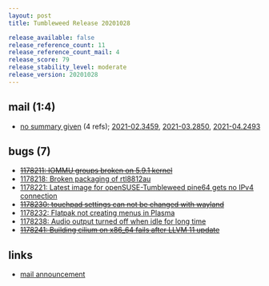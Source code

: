 ```yaml
---
layout: post
title: Tumbleweed Release 20201028

release_available: false
release_reference_count: 11
release_reference_count_mail: 4
release_score: 79
release_stability_level: moderate
release_version: 20201028
---
```


## mail (1:4)

- [no summary given](https://github.com/boombatower/tumbleweed-review/issues/10) (4 refs); [2021-02.3459](https://github.com/boombatower/tumbleweed-review/issues/10), [2021-03.2850](https://github.com/boombatower/tumbleweed-review/issues/10), [2021-04.2493](https://github.com/boombatower/tumbleweed-review/issues/10)

## bugs (7)

<!--more-->

- ~~[1178211: IOMMU groups broken on 5.9.1 kernel](https://bugzilla.opensuse.org/show_bug.cgi?id=1178211)~~
- [1178218: Broken packaging of rtl8812au](https://bugzilla.opensuse.org/show_bug.cgi?id=1178218)
- [1178221: Latest image for openSUSE-Tumbleweed pine64 gets no IPv4 connection](https://bugzilla.opensuse.org/show_bug.cgi?id=1178221)
- ~~[1178230: touchpad settings can not be changed with wayland](https://bugzilla.opensuse.org/show_bug.cgi?id=1178230)~~
- [1178232: Flatpak not creating menus in Plasma](https://bugzilla.opensuse.org/show_bug.cgi?id=1178232)
- [1178238: Audio output turned off when idle for long time](https://bugzilla.opensuse.org/show_bug.cgi?id=1178238)
- ~~[1178241: Building cilium on x86_64 fails after LLVM 11 update](https://bugzilla.opensuse.org/show_bug.cgi?id=1178241)~~



## links

- [mail announcement](https://github.com/boombatower/tumbleweed-review/issues/10)
